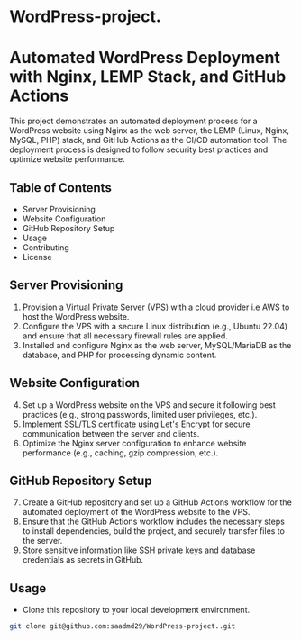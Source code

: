 # WordPress-project.
# Automated WordPress Deployment with Nginx, LEMP Stack, and GitHub Actions

This project demonstrates an automated deployment process for a WordPress website using Nginx as the web server, the LEMP (Linux, Nginx, MySQL, PHP) stack, and GitHub Actions as the CI/CD automation tool. The deployment process is designed to follow security best practices and optimize website performance.

## Table of Contents

- Server Provisioning
- Website Configuration
- GitHub Repository Setup
- Usage
- Contributing
- License

## Server Provisioning

1. Provision a Virtual Private Server (VPS) with a cloud provider i.e AWS to host the WordPress website.
2. Configure the VPS with a secure Linux distribution (e.g., Ubuntu 22.04) and ensure that all necessary firewall rules are applied.
3. Installed and configure Nginx as the web server, MySQL/MariaDB as the database, and PHP for processing dynamic content.

## Website Configuration

4. Set up a WordPress website on the VPS and secure it following best practices (e.g., strong passwords, limited user privileges, etc.).
5. Implement SSL/TLS certificate using Let's Encrypt for secure communication between the server and clients.
6. Optimize the Nginx server configuration to enhance website performance (e.g., caching, gzip compression, etc.).

## GitHub Repository Setup

7. Create a GitHub repository and set up a GitHub Actions workflow for the automated deployment of the WordPress website to the VPS.
8. Ensure that the GitHub Actions workflow includes the necessary steps to install dependencies, build the project, and securely transfer files to the server.
9. Store sensitive information like SSH private keys and database credentials as secrets in GitHub.

## Usage

- Clone this repository to your local development environment.

```bash
git clone git@github.com:saadmd29/WordPress-project..git
